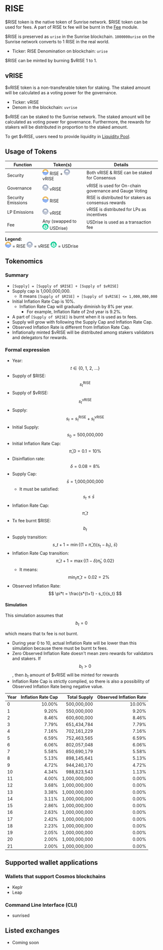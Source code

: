 # RISE

$RISE token is the native token of Sunrise network. $RISE token can be used for
fees. A part of RISE tx fee will be burnt in the [Fee](../sunrise/fee.md) module.

$RISE is preserved as `urise` in the Sunrise blockchain. `1000000urise` on the
Sunrise network converts to 1 RISE in the real world.

- Ticker: RISE
  Denomination on blockchain: `urise`

$RISE can be minted by burning $vRISE 1 to 1.

## vRISE

$vRISE token is a non-transferable token for staking. The staked amount will be
calculated as a voting power for the governance.

- Ticker: vRISE
- Denom in the blockchain: `uvrise`

$vRISE can be staked to the Sunrise network. The staked amount will be
calculated as voting power for governance. Furthermore, the rewards for
stakers will be distributed in proportion to the staked amount.

To get $vRISE, users need to provide liquidity in
[Liquidity Pool](../sunrise/liquidity-pool.md).

## Usage of Tokens

<!-- Berachain-style summary table with icons and token names -->

| Function           | Token(s)                                                                     | Details                                                |
| ------------------ | ---------------------------------------------------------------------------- | ------------------------------------------------------ |
| Security           | ![RISE](../../images/RISE.png) RISE + ![vRISE](../../images/vRISE.png) vRISE | Both vRISE & RISE can be staked for Consensus          |
| Governance         | ![vRISE](../../images/vRISE.png) vRISE                                       | vRISE is used for On-chain governance and Gauge Voting |
| Security Emissions | ![RISE](../../images/RISE.png) RISE                                          | RISE is distributed for stakers as consensus rewards   |
| LP Emissions       | ![vRISE](../../images/vRISE.png) vRISE                                       | vRISE is distributed for LPs as incentives             |
| Fee                | Any (swapped to ![USDrise](../../images/USDrise.png) USDrise)                | USDrise is used as a transaction fee                   |

**Legend:**  
![RISE](../../images/RISE.png) = RISE  ![vRISE](../../images/vRISE.png) = vRISE  ![USDrise](../../images/USDrise.png) = USDrise

## Tokenomics

### Summary

- `[Supply] = [Supply of $RISE] + [Supply of $vRISE]`
- Supply cap is 1,000,000,000.
  - It means `[Supply of $RISE] + [Supply of $vRISE] <= 1,000,000,000`
- Initial Inflation Rate Cap is 10%.
  - Inflation Rate Cap will gradually diminish by 8% per year.
    - For example, Inflation Rate of 2nd year is 9.2%.
- A part of `[Supply of $RISE]` is burnt when it is used as tx fees.
- Supply will grow with following the Supply Cap and Inflation Rate Cap.
- Observed Inflation Rate is different from Inflation Rate Cap.
- Inflationally minted $vRISE will be distributed among stakers validators and
  delegators for rewards.

### Formal expression

- Year: $$ t \in \{0,\ 1,\ 2,\ \ldots\} $$
- Supply of $RISE: $$ s_t^{\text{RISE}} $$
- Supply of $vRISE: $$ s_t^{\text{vRISE}} $$
- Supply: $$ s_t = s_t^{\text{RISE}} + s_t^{\text{vRISE}} $$
- Initial Supply: $$ s_0 = \text{500,000,000} $$
- Initial Inflation Rate Cap: $$ \bar{\pi}\_0 = 0.1 = \text{10\%}$$
- Disinflation rate: $$ \delta = 0.08 = \text{8\%} $$
- Supply Cap: $$ \bar{s} = \text{1,000,000,000} $$
  - It must be satisfied: $$ s_t \le \bar{s} $$
- Inflation Rate Cap: $$ \bar{\pi}\_t $$
- Tx fee burnt $RISE: $$ b_t $$
- Supply transition:
  $$ s\_{t+1} = \min\{(1 + \bar{\pi}\_t) (s_t - b_t),\ \bar{s}\} $$
- Inflation Rate Cap transition:
  $$ \bar{\pi}\_{t+1} = \max\left\{(1 - \delta) \bar\pi_t,\ \text{0.02} \right\} $$
  - It means: $$ \min_t \bar{\pi}\_t = \text{0.02} = \text{2\%} $$
- Observed Inflation Rate: $$ \pi*t = \frac{s*{t+1} - s_t}{s_t} $$

#### Simulation

This simulation assumes that $$ b_t = 0 $$

which means that tx fee is not burnt.

- During year 0 to 10, actual Inflation Rate will be lower than this simulation
  because there must be burnt tx fees.
- Zero Observed Inflation Rate doesn't mean zero rewards for validators and
  stakers. If $$ b_t > 0$$
  , then $b_t$ amount of $vRISE will be minted for rewards
- Inflation Rate Cap is strictly complied, so there is also a possibility of Observed Inflation Rate being negative value.

| Year | Inflation Rate Cap |  Total Supply | Observed Inflation Rate |
| ---- | -----------------: | ------------: | ----------------------: |
| 0    |             10.00% |   500,000,000 |                  10.00% |
| 1    |              9.20% |   550,000,000 |                   9.20% |
| 2    |              8.46% |   600,600,000 |                   8.46% |
| 3    |              7.79% |   651,434,784 |                   7.79% |
| 4    |              7.16% |   702,161,229 |                   7.16% |
| 5    |              6.59% |   752,463,565 |                   6.59% |
| 6    |              6.06% |   802,057,048 |                   6.06% |
| 7    |              5.58% |   850,690,179 |                   5.58% |
| 8    |              5.13% |   898,145,641 |                   5.13% |
| 9    |              4.72% |   944,240,170 |                   4.72% |
| 10   |              4.34% |   988,823,543 |                   1.13% |
| 11   |              4.00% | 1,000,000,000 |                   0.00% |
| 12   |              3.68% | 1,000,000,000 |                   0.00% |
| 13   |              3.38% | 1,000,000,000 |                   0.00% |
| 14   |              3.11% | 1,000,000,000 |                   0.00% |
| 15   |              2.86% | 1,000,000,000 |                   0.00% |
| 16   |              2.63% | 1,000,000,000 |                   0.00% |
| 17   |              2.42% | 1,000,000,000 |                   0.00% |
| 18   |              2.23% | 1,000,000,000 |                   0.00% |
| 19   |              2.05% | 1,000,000,000 |                   0.00% |
| 20   |              2.00% | 1,000,000,000 |                   0.00% |
| 21   |              2.00% | 1,000,000,000 |                   0.00% |

## Supported wallet applications

### Wallets that support Cosmos blockchains

- Keplr
- Leap

### Command Line Interface (CLI)

- sunrised

## Listed exchanges

- Coming soon
